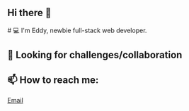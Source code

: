 ## Hi there 👋
<p></p>
# 💻 I'm Eddy, newbie full-stack web developer.

## 🔭 Looking for challenges/collaboration

## 📫 How to reach me: 
[Email](mailto:contact@adrianedward.com)
<!--
**alwaysme85/alwaysme85** is a ✨ _special_ ✨ repository because its `README.md` (this file) appears on your GitHub profile.

Here are some ideas to get you started:

- 🔭 I’m currently working on ...
- 🌱 I’m currently learning ...
- 👯 I’m looking to collaborate on ...
- 🤔 I’m looking for help with ...
- 💬 Ask me about ...
- 📫 How to reach me: contact@adrianedward.com
- 😄 Pronouns: ...
- ⚡ Fun fact: ...
-->
